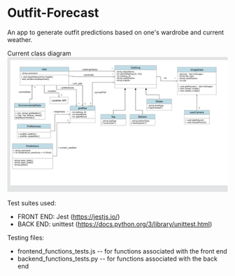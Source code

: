 # Outfit-Forecast

An app to generate outfit predictions based on one's wardrobe and current weather.

Current class diagram
![Class Diagram](Class_Diagram.png)

Test suites used:

- FRONT END: Jest (https://jestjs.io/)
- BACK END: unittest (https://docs.python.org/3/library/unittest.html)

Testing files:

- frontend_functions_tests.js -- for functions associated with the front end
- backend_functions_tests.py -- for functions associated with the back end
